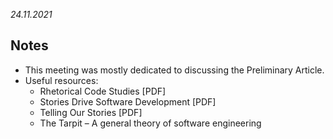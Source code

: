 *24.11.2021*

## Notes

* This meeting was mostly dedicated to discussing the Preliminary Article.
* Useful resources:
  * Rhetorical Code Studies [PDF]
  * Stories Drive Software Development [PDF]
  * Telling Our Stories [PDF]
  * The Tarpit – A general theory of software engineering
